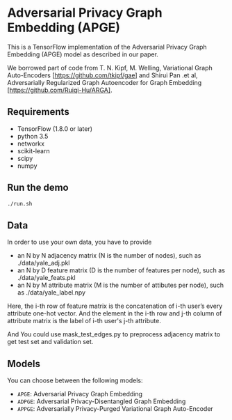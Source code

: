 Adversarial Privacy Graph Embedding (APGE)
============

This is a TensorFlow implementation of the Adversarial Privacy Graph Embedding (APGE) model as described in our paper.

We borrowed part of code from T. N. Kipf, M. Welling, Variational Graph Auto-Encoders [https://github.com/tkipf/gae] and 
Shirui Pan .et al, Adversarially Regularized Graph Autoencoder for Graph Embedding [https://github.com/Ruiqi-Hu/ARGA].



## Requirements
* TensorFlow (1.8.0 or later)
* python 3.5
* networkx
* scikit-learn
* scipy
* numpy


## Run the demo

```bash
./run.sh
```

## Data

In order to use your own data, you have to provide 
* an N by N adjacency matrix (N is the number of nodes), such as ./data/yale_adj.pkl
* an N by D feature matrix (D is the number of features per node), such as ./data/yale_feats.pkl
* an N by M attribute matrix (M is the number of attibutes per node), such as ./data/yale_label.npy

Here, the i-th row of feature matrix is the concatenation of i-th user’s every attribute one-hot vector. And the element in the i-th row and j-th column of attribute matrix is the label of i-th user's j-th attribute.

And You could use mask_test_edges.py to preprocess adjacency matrix to get test set and validation set.


## Models

You can choose between the following models: 
* `APGE`: Adversarial Privacy Graph Embedding
* `ADPGE`: Adversarial Privacy-Disentangled Graph Embedding
* `APPGE`: Adversarially Privacy-Purged Variational Graph Auto-Encoder 

